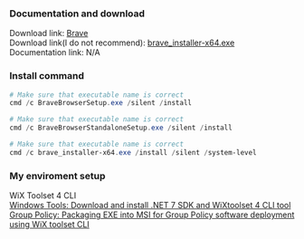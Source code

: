 ### Documentation and download
Download link: [Brave](https://github.com/brave/brave-browser) <br />
Download link(I do not recommend): [brave_installer-x64.exe](https://brave-browser-downloads.s3.brave.com/latest/brave_installer-x64.exe) <br />
Documentation link:  N/A

### Install command
```powershell
# Make sure that executable name is correct
cmd /c BraveBrowserSetup.exe /silent /install
```
```powershell
# Make sure that executable name is correct
cmd /c BraveBrowserStandaloneSetup.exe /silent /install
```
```powershell
# Make sure that executable name is correct
cmd /c brave_installer-x64.exe /install /silent /system-level
```
### My enviroment setup
WiX Toolset 4 CLI <br />
[Windows Tools: Download and install .NET 7 SDK and WiXtoolset 4 CLI tool](https://youtu.be/ukrIlmadTjw) <br />
[Group Policy: Packaging EXE into MSI for Group Policy software deployment using WiX toolset CLI](https://youtu.be/pZ42XS2Ucsg) <br />
